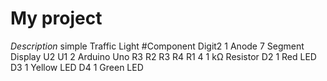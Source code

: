 # My project
*Description*
simple Traffic Light
#Component
Digit2	1	Anode 7 Segment Display
U2
U1	2	Arduino Uno R3
R2
R3
R4
R1	4	1 kΩ Resistor
D2	1	Red LED
D3	1	Yellow LED
D4	1	Green LED
